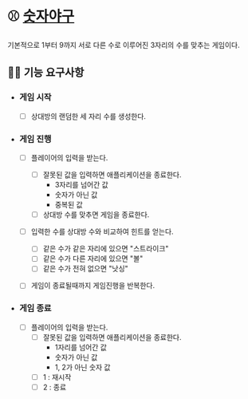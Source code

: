 # ⚾ [숫자야구](https://namu.wiki/w/%EC%88%AB%EC%9E%90%EC%95%BC%EA%B5%AC)

기본적으로 1부터 9까지 서로 다른 수로 이루어진 3자리의 수를 맞추는 게임이다.


## 🏃‍♂️ 기능 요구사항


- ### 게임 시작
    - [ ] 상대방의 랜덤한 세 자리 수를 생성한다.


- ### 게임 진행
    - [ ] 플레이어의 입력을 받는다.
        - [ ] 잘못된 값을 입력하면 애플리케이션을 종료한다.
            - 3자리를 넘어간 값
            - 숫자가 아닌 값
            - 중복된 값
        - [ ] 상대방 수를 맞추면 게임을 종료한다.
    - [ ] 입력한 수를 상대방 수와 비교하여 힌트를 얻는다.
        - [ ] 같은 수가 같은 자리에 있으면 "스트라이크"
        - [ ] 같은 수가 다른 자리에 있으면 "볼"
        - [ ] 같은 수가 전혀 없으면 "낫싱"
    - [ ] 게임이 종료될때까지 게임진행을 반복한다.


- ### 게임 종료
    - [ ] 플레이어의 입력을 받는다.
        - [ ] 잘못된 값을 입력하면 애플리케이션을 종료한다.
          - 1자리를 넘어간 값
          - 숫자가 아닌 값
          - 1, 2가 아닌 숫자 값
        - [ ] 1 : 재시작
        - [ ] 2 : 종료
